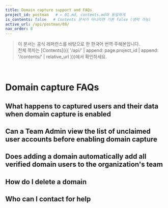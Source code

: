 ```yaml
---
title: Domain capture support and FAQs
project_id: postman   # ← 01.md, contents.md와 동일하게
is_contents: false   # Contents 문서가 아니라면 기본 false (생략 가능)
active_url: /api/postman/08/
nav_order: 8
---
```


> 이 문서는 공식 레퍼런스를 바탕으로 한 한국어 번역·주해본입니다.  
> 전체 목차는 [Contents]({{ '/api/' | append: page.project_id | append: '/contents/' | relative_url }})에서 확인하세요.

<br>

# Domain capture FAQs

## What happens to captured users and their data when domain capture is enabled
## Can a Team Admin view the list of unclaimed user accounts before enabling domain capture
## Does adding a domain automatically add all verified domain users to the organization's team
## How do I delete a domain
## Who can I contact for help
